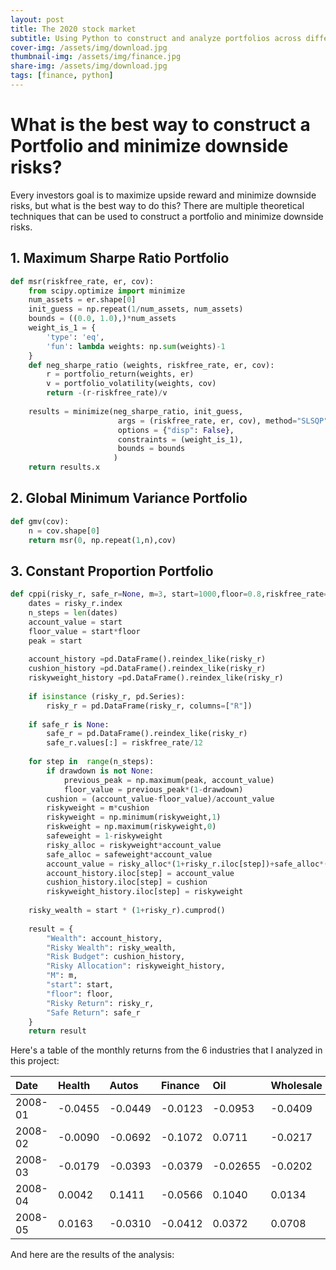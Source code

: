 ```yaml
---
layout: post
title: The 2020 stock market
subtitle: Using Python to construct and analyze portfolios across different industries.
cover-img: /assets/img/download.jpg
thumbnail-img: /assets/img/finance.jpg
share-img: /assets/img/download.jpg
tags: [finance, python]
---
```


# What is the best way to construct a Portfolio and minimize downside risks?

Every investors goal is to maximize upside reward and minimize downside risks, but what is the best way to do this? There are multiple theoretical techniques that can be used to construct a portfolio and minimize downside risks. 

## 1. Maximum Sharpe Ratio Portfolio

```python
def msr(riskfree_rate, er, cov):
    from scipy.optimize import minimize
    num_assets = er.shape[0]
    init_guess = np.repeat(1/num_assets, num_assets)
    bounds = ((0.0, 1.0),)*num_assets
    weight_is_1 = {
        'type': 'eq',
        'fun': lambda weights: np.sum(weights)-1
    }
    def neg_sharpe_ratio (weights, riskfree_rate, er, cov):
        r = portfolio_return(weights, er)
        v = portfolio_volatility(weights, cov)
        return -(r-riskfree_rate)/v
    
    results = minimize(neg_sharpe_ratio, init_guess,
                        args = (riskfree_rate, er, cov), method="SLSQP",
                        options = {"disp": False},
                        constraints = (weight_is_1),
                        bounds = bounds
                       )
    return results.x
```

## 2. Global Minimum Variance Portfolio

```python
def gmv(cov):
    n = cov.shape[0]
    return msr(0, np.repeat(1,n),cov)
```

## 3. Constant Proportion Portfolio

```python
def cppi(risky_r, safe_r=None, m=3, start=1000,floor=0.8,riskfree_rate=0.03, drawdown=None):
    dates = risky_r.index
    n_steps = len(dates)
    account_value = start
    floor_value = start*floor
    peak = start
    
    account_history =pd.DataFrame().reindex_like(risky_r)
    cushion_history =pd.DataFrame().reindex_like(risky_r)
    riskyweight_history =pd.DataFrame().reindex_like(risky_r)
    
    if isinstance (risky_r, pd.Series):
        risky_r = pd.DataFrame(risky_r, columns=["R"])
        
    if safe_r is None:
        safe_r = pd.DataFrame().reindex_like(risky_r)
        safe_r.values[:] = riskfree_rate/12
    
    for step in  range(n_steps):
        if drawdown is not None:
            previous_peak = np.maximum(peak, account_value)
            floor_value = previous_peak*(1-drawdown)
        cushion = (account_value-floor_value)/account_value
        riskyweight = m*cushion 
        riskyweight = np.minimum(riskyweight,1)
        riskweight = np.maximum(riskyweight,0)
        safeweight = 1-riskyweight
        risky_alloc = riskyweight*account_value
        safe_alloc = safeweight*account_value
        account_value = risky_alloc*(1+risky_r.iloc[step])+safe_alloc*(1+safe_r.iloc[step])
        account_history.iloc[step] = account_value
        cushion_history.iloc[step] = cushion
        riskyweight_history.iloc[step] = riskyweight
    
    risky_wealth = start * (1+risky_r).cumprod()
    
    result = {
        "Wealth": account_history,
        "Risky Wealth": risky_wealth,
        "Risk Budget": cushion_history,
        "Risky Allocation": riskyweight_history,
        "M": m,
        "start": start,
        "floor": floor,
        "Risky Return": risky_r,
        "Safe Return": safe_r
    }
    return result 
```


Here's a table of the monthly returns from the 6 industries that I analyzed in this project:

| Date | Health | Autos | Finance | Oil | Wholesale | Retail
| :---- |:---- | :---- | :---- |:---- | :---- | :---- |
| 2008-01 | -0.0455 | -0.0449 | -0.0123 | -0.0953 | -0.0409 | 0.0173
| 2008-02 | -0.0090 | -0.0692 | -0.1072 | 0.0711 | -0.0217 | -0.0614
| 2008-03 | -0.0179 | -0.0393 | -0.0379 | -0.02655 | -0.0202 | 0.0256
| 2008-04 | 0.0042 | 0.1411 | -0.0566 | 0.1040 | 0.0134 | 0.0590
| 2008-05 | 0.0163 | -0.0310 | -0.0412 | 0.0372 | 0.0708 | 0.0019


And here are the results of the analysis:


